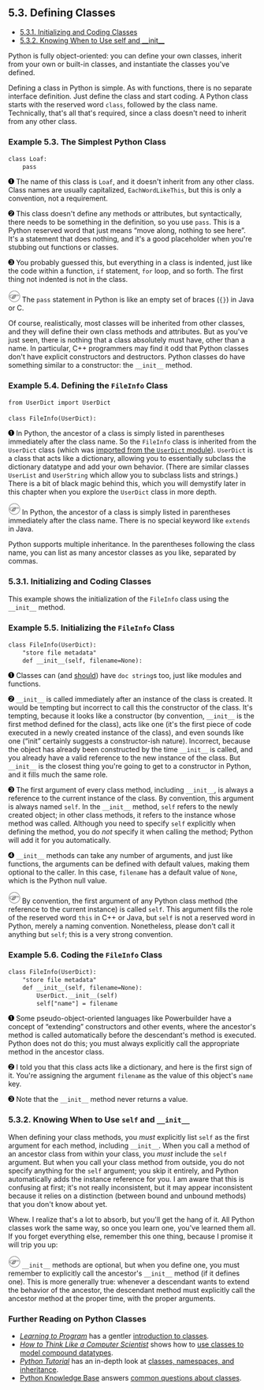 

5.3. Defining Classes
---------------------

-   [5.3.1. Initializing and Coding
    Classes](defining_classes.html#d0e11720)
-   [5.3.2. Knowing When to Use self and
    \_\_init\_\_](defining_classes.html#d0e11896)

Python is fully object-oriented: you can define your own classes,
inherit from your own or built-in classes, and instantiate the classes
you've defined.

Defining a class in Python is simple. As with functions, there is no
separate interface definition. Just define the class and start coding. A
Python class starts with the reserved word `class`, followed by the
class name. Technically, that's all that's required, since a class
doesn't need to inherit from any other class.

### Example 5.3. The Simplest Python Class

    class Loaf: 
        pass     



[![1](../images/callouts/1.png)](#fileinfo.class.1.1) The name of this class is `Loaf`, and it doesn't inherit from any other class. Class names are usually capitalized, `EachWordLikeThis`, but this is only a convention, not a requirement. 

[![2](../images/callouts/2.png)](#fileinfo.class.1.2) This class doesn't define any methods or attributes, but syntactically, there needs to be something in the definition, so you use `pass`. This is a Python reserved word that just means “move along, nothing to see here”. It's a statement that does nothing, and it's a good placeholder when you're stubbing out functions or classes. 

[![3](../images/callouts/3.png)](#fileinfo.class.1.3) You probably guessed this, but everything in a class is indented, just like the code within a function, `if` statement, `for` loop, and so forth. The first thing not indented is not in the class. 


![Note](../images/note.png) 
The `pass` statement in Python is like an empty set of braces (`{}`) in Java or C. 

Of course, realistically, most classes will be inherited from other
classes, and they will define their own class methods and attributes.
But as you've just seen, there is nothing that a class absolutely must
have, other than a name. In particular, C++ programmers may find it odd
that Python classes don't have explicit constructors and destructors.
Python classes do have something similar to a constructor: the
`__init__` method.

### Example 5.4. Defining the `FileInfo` Class

    from UserDict import UserDict

    class FileInfo(UserDict): 



[![1](../images/callouts/1.png)](#fileinfo.class.2.1) In Python, the ancestor of a class is simply listed in parentheses immediately after the class name. So the `FileInfo` class is inherited from the `UserDict` class (which was [imported from the `UserDict` module](importing_modules.html "5.2. Importing Modules Using from module import")). `UserDict` is a class that acts like a dictionary, allowing you to essentially subclass the dictionary datatype and add your own behavior. (There are similar classes `UserList` and `UserString` which allow you to subclass lists and strings.) There is a bit of black magic behind this, which you will demystify later in this chapter when you explore the `UserDict` class in more depth. 


![Note](../images/note.png) 
In Python, the ancestor of a class is simply listed in parentheses immediately after the class name. There is no special keyword like `extends` in Java. 

Python supports multiple inheritance. In the parentheses following the
class name, you can list as many ancestor classes as you like, separated
by commas.

### 5.3.1. Initializing and Coding Classes

This example shows the initialization of the `FileInfo` class using the
`__init__` method.

### Example 5.5. Initializing the `FileInfo` Class

    class FileInfo(UserDict):
        "store file metadata"              
        def __init__(self, filename=None):   



[![1](../images/callouts/1.png)](#fileinfo.class.2.2) Classes can (and [should](../getting_to_know_python/documenting_functions.html#tip.docstring)) have `doc string`s too, just like modules and functions. 

[![2](../images/callouts/2.png)](#fileinfo.class.2.3) `__init__` is called immediately after an instance of the class is created. It would be tempting but incorrect to call this the constructor of the class. It's tempting, because it looks like a constructor (by convention, `__init__` is the first method defined for the class), acts like one (it's the first piece of code executed in a newly created instance of the class), and even sounds like one (“init” certainly suggests a constructor-ish nature). Incorrect, because the object has already been constructed by the time `__init__` is called, and you already have a valid reference to the new instance of the class. But `__init__` is the closest thing you're going to get to a constructor in Python, and it fills much the same role. 

[![3](../images/callouts/3.png)](#fileinfo.class.2.4) The first argument of every class method, including `__init__`, is always a reference to the current instance of the class. By convention, this argument is always named `self`. In the `__init__` method, `self` refers to the newly created object; in other class methods, it refers to the instance whose method was called. Although you need to specify `self` explicitly when defining the method, you do *not* specify it when calling the method; Python will add it for you automatically. 

[![4](../images/callouts/4.png)](#fileinfo.class.2.5) `__init__` methods can take any number of arguments, and just like functions, the arguments can be defined with default values, making them optional to the caller. In this case, `filename` has a default value of `None`, which is the Python null value. 


![Note](../images/note.png) 
By convention, the first argument of any Python class method (the reference to the current instance) is called `self`. This argument fills the role of the reserved word `this` in C++ or Java, but `self` is not a reserved word in Python, merely a naming convention. Nonetheless, please don't call it anything but `self`; this is a very strong convention. 

### Example 5.6. Coding the `FileInfo` Class

    class FileInfo(UserDict):
        "store file metadata"
        def __init__(self, filename=None):
            UserDict.__init__(self)        
            self["name"] = filename        
                                           



[![1](../images/callouts/1.png)](#fileinfo.class.2.6) Some pseudo-object-oriented languages like Powerbuilder have a concept of “extending” constructors and other events, where the ancestor's method is called automatically before the descendant's method is executed. Python does not do this; you must always explicitly call the appropriate method in the ancestor class. 

[![2](../images/callouts/2.png)](#fileinfo.class.2.7) I told you that this class acts like a dictionary, and here is the first sign of it. You're assigning the argument `filename` as the value of this object's `name` key. 

[![3](../images/callouts/3.png)](#fileinfo.class.2.8) Note that the `__init__` method never returns a value. 

### 5.3.2. Knowing When to Use `self` and `__init__`

When defining your class methods, you *must* explicitly list `self` as
the first argument for each method, including `__init__`. When you call
a method of an ancestor class from within your class, you *must* include
the `self` argument. But when you call your class method from outside,
you do not specify anything for the `self` argument; you skip it
entirely, and Python automatically adds the instance reference for you.
I am aware that this is confusing at first; it's not really
inconsistent, but it may appear inconsistent because it relies on a
distinction (between bound and unbound methods) that you don't know
about yet.

Whew. I realize that's a lot to absorb, but you'll get the hang of it.
All Python classes work the same way, so once you learn one, you've
learned them all. If you forget everything else, remember this one
thing, because I promise it will trip you up:


![Note](../images/note.png) 
`__init__` methods are optional, but when you define one, you must remember to explicitly call the ancestor's `__init__` method (if it defines one). This is more generally true: whenever a descendant wants to extend the behavior of the ancestor, the descendant method must explicitly call the ancestor method at the proper time, with the proper arguments. 

### Further Reading on Python Classes

-   [*Learning to
    Program*](http://www.freenetpages.co.uk/hp/alan.gauld/ "Python book for first-time programmers")
    has a gentler [introduction to
    classes](http://www.freenetpages.co.uk/hp/alan.gauld/tutclass.htm).
-   [*How to Think Like a Computer
    Scientist*](http://www.ibiblio.org/obp/thinkCSpy/ "Python book for computer science majors")
    shows how to [use classes to model compound
    datatypes](http://www.ibiblio.org/obp/thinkCSpy/chap12.htm).
-   [*Python Tutorial*](http://www.python.org/doc/current/tut/tut.html)
    has an in-depth look at [classes, namespaces, and
    inheritance](http://www.python.org/doc/current/tut/node11.html).
-   [Python Knowledge
    Base](http://www.faqts.com/knowledge-base/index.phtml/fid/199/)
    answers [common questions about
    classes](http://www.faqts.com/knowledge-base/index.phtml/fid/242).

  

